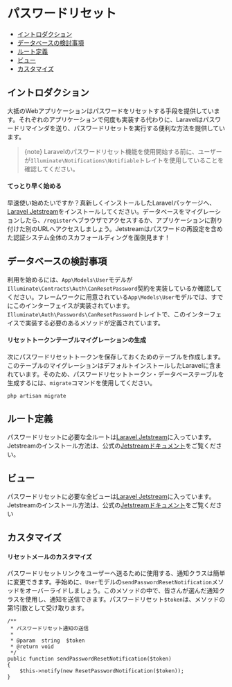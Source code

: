 # パスワードリセット

- [イントロダクション](#introduction)
- [データベースの検討事項](#resetting-database)
- [ルート定義](#resetting-routing)
- [ビュー](#resetting-views)
- [カスタマイズ](#password-customization)

<a name="introduction"></a>
## イントロダクション

大抵のWebアプリケーションはパスワードをリセットする手段を提供しています。それぞれのアプリケーションで何度も実装する代わりに、Laravelはパスワードリマインダを送り、パスワードリセットを実行する便利な方法を提供しています。

> {note} Laravelのパスワードリセット機能を使用開始する前に、ユーザーが`Illuminate\Notifications\Notifiable`トレイトを使用していることを確認してください。

#### てっとり早く始める

早速使い始めたいですか？真新しくインストールしたLaravelパッケージへ、[Laravel Jetstream](https://jetstream.laravel.com)をインストールしてください。データベースをマイグレーションしたら、`/register`へブラウザでアクセスするか、アプリケーションに割り付けた別のURLへアクセスしましょう。Jetstreamはパスワードの再設定を含めた認証システム全体のスカフォールディングを面倒見ます！

<a name="resetting-database"></a>
## データベースの検討事項

利用を始めるには、`App\Models\User`モデルが`Illuminate\Contracts\Auth\CanResetPassword`契約を実装しているか確認してください。フレームワークに用意されている`App\Models\User`モデルでは、すでにこのインターフェイスが実装されています。`Illuminate\Auth\Passwords\CanResetPassword`トレイトで、このインターフェイスで実装する必要のあるメソッドが定義されています。

#### リセットトークンテーブルマイグレーションの生成

次にパスワードリセットトークンを保存しておくためのテーブルを作成します。このテーブルのマイグレーションはデフォルトインストールしたLaravelに含まれています。そのため、パスワードリセットトークン・データベーステーブルを生成するには、`migrate`コマンドを使用してください。

    php artisan migrate

<a name="resetting-routing"></a>
## ルート定義

パスワードリセットに必要な全ルートは[Laravel Jetstream](https://jetstream.laravel.com)に入っています。Jetstreamのインストール方法は、公式の[Jetstreamドキュメント](https://jetstream.laravel.com)をご覧ください。

<a name="resetting-views"></a>
## ビュー

パスワードリセットに必要な全ビューは[Laravel Jetstream](https://jetstream.laravel.com)に入っています。Jetstreamのインストール方法は、公式の[Jetstreamドキュメント](https://jetstream.laravel.com)をご覧ください

<a name="password-customization"></a>
## カスタマイズ

#### リセットメールのカスタマイズ

パスワードリセットリンクをユーザーへ送るために使用する、通知クラスは簡単に変更できます。手始めに、`User`モデルの`sendPasswordResetNotification`メソッドをオーバーライドしましょう。このメソッドの中で、皆さんが選んだ通知クラスを使用し、通知を送信できます。パスワードリセット`$token`は、メソッドの第1引数として受け取ります。

    /**
     * パスワードリセット通知の送信
     *
     * @param  string  $token
     * @return void
     */
    public function sendPasswordResetNotification($token)
    {
        $this->notify(new ResetPasswordNotification($token));
    }
